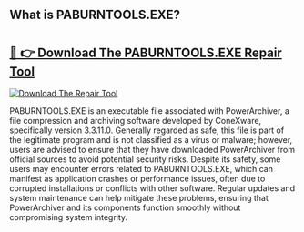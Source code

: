 ## What is PABURNTOOLS.EXE? 

# <h2><a href="https://exedetect.com/download.php?PABURNTOOLS.EXE">🔗 👉 Download The PABURNTOOLS.EXE Repair Tool</a></h2>

[![Download The Repair Tool](https://exedetect.com/download-button.jpg)](https://exedetect.com/download.php?PABURNTOOLS.EXE)

PABURNTOOLS.EXE is an executable file associated with PowerArchiver, a file compression and archiving software developed by ConeXware, specifically version 3.3.11.0. Generally regarded as safe, this file is part of the legitimate program and is not classified as a virus or malware; however, users are advised to ensure that they have downloaded PowerArchiver from official sources to avoid potential security risks. Despite its safety, some users may encounter errors related to PABURNTOOLS.EXE, which can manifest as application crashes or performance issues, often due to corrupted installations or conflicts with other software. Regular updates and system maintenance can help mitigate these problems, ensuring that PowerArchiver and its components function smoothly without compromising system integrity.